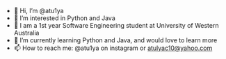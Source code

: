 - 👋 Hi, I’m @atu1ya
- 👀 I’m interested in Python and Java
- 🏫 I am a 1st year Software Engineering student at University of Western Australia
- 🌱 I’m currently learning Python and Java, and would love to learn more
- 📫 How to reach me: @atu1ya on instagram or atulyac10@yahoo.com

<!---
atu1ya/atu1ya is a ✨ special ✨ repository because its `README.md` (this file) appears on your GitHub profile.
You can click the Preview link to take a look at your changes.
--->

